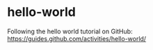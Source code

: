 # hello-world
Following the hello world tutorial on GitHub: https://guides.github.com/activities/hello-world/
